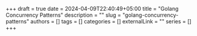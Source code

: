 +++ 
draft = true
date = 2024-04-09T22:40:49+05:00
title = "Golang Concurrency Patterns"
description = ""
slug = "golang-concurrency-patterns"
authors = []
tags = []
categories = []
externalLink = ""
series = []
+++
